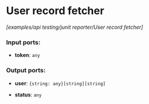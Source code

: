 # User record fetcher

_[examples/api testing/junit reporter/User record fetcher]_

### Input ports:

* __token__: ` any `

### Output ports:

* __user__: ` {string: any}[string][string] `


* __status__: ` any `

